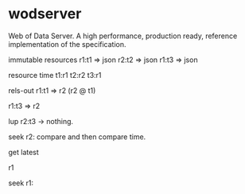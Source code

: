 # wodserver
Web of Data Server. A high performance, production ready, reference implementation of the specification.


immutable resources
r1:t1 => json
r2:t2 => json
r1:t3 => json

resource time
t1:r1
t2:r2
t3:r1

rels-out
r1:t1 => r2
(r2 @ t1)

r1:t3 => r2

lup r2:t3 -> nothing.

seek r2: compare and then compare time.

get latest

r1

seek r1: 


